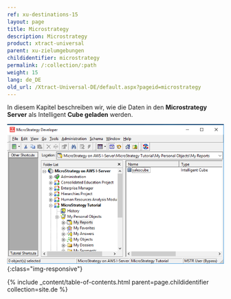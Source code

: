 ```yaml
---
ref: xu-destinations-15
layout: page
title: Microstrategy
description: Microstrategy
product: xtract-universal
parent: xu-zielumgebungen
childidentifier: microstrategy
permalink: /:collection/:path
weight: 15
lang: de_DE
old_url: /Xtract-Universal-DE/default.aspx?pageid=microstrategy
---
```


In diesem Kapitel beschreiben wir, wie die Daten in den **Microstrategy Server** als Intelligent **Cube geladen** werden. 

![mstr-intelligent-cube](/img/content/mstr-intelligent-cube.png){:class="img-responsive"}

{% include _content/table-of-contents.html parent=page.childidentifier collection=site.de %}